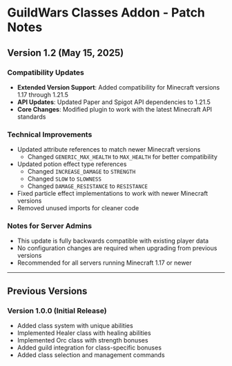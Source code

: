 # GuildWars Classes Addon - Patch Notes

## Version 1.2 (May 15, 2025)

### Compatibility Updates
- **Extended Version Support**: Added compatibility for Minecraft versions 1.17 through 1.21.5
- **API Updates**: Updated Paper and Spigot API dependencies to 1.21.5
- **Core Changes**: Modified plugin to work with the latest Minecraft API standards

### Technical Improvements
- Updated attribute references to match newer Minecraft versions
  - Changed `GENERIC_MAX_HEALTH` to `MAX_HEALTH` for better compatibility
- Updated potion effect type references
  - Changed `INCREASE_DAMAGE` to `STRENGTH`
  - Changed `SLOW` to `SLOWNESS`
  - Changed `DAMAGE_RESISTANCE` to `RESISTANCE`
- Fixed particle effect implementations to work with newer Minecraft versions
- Removed unused imports for cleaner code

### Notes for Server Admins
- This update is fully backwards compatible with existing player data
- No configuration changes are required when upgrading from previous versions
- Recommended for all servers running Minecraft 1.17 or newer

---

## Previous Versions

### Version 1.0.0 (Initial Release)
- Added class system with unique abilities
- Implemented Healer class with healing abilities
- Implemented Orc class with strength bonuses
- Added guild integration for class-specific bonuses
- Added class selection and management commands
